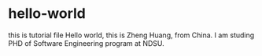 # hello-world
this is tutorial file
Hello world, this is Zheng Huang, from China. I am studing PHD of Software Engineering program at NDSU.
